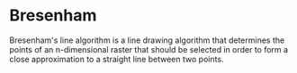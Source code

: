 # Bresenham
Bresenham's line algorithm is a line drawing algorithm that determines the points of an n-dimensional raster that should be selected in order to form a close approximation to a straight line between two points.
